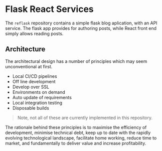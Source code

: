 Flask React Services
====================

The `reflask` repository contains a simple flask blog aplication, with an API service.
The flask app provides for authoring posts, while React front end simply allows reading posts.

Architecture
------------

The architectural design has a number of principles which may seem unconventional at first.

  * Local CI/CD pipelines
  * Off line development
  * Develop over SSL
  * Environments on demand
  * Auto update of requirements
  * Local integration testing
  * Disposable builds

  > Note, not all of these are currently implemented in this repository.

 The rationale behind these principles is to maximise the efficiency of development, minimise
 technical debt, keep up to date with the rapidly evolving technological landscape, facilitate
 home working, reduce time to market, and fundamentally to deliver value and increase profitability.
